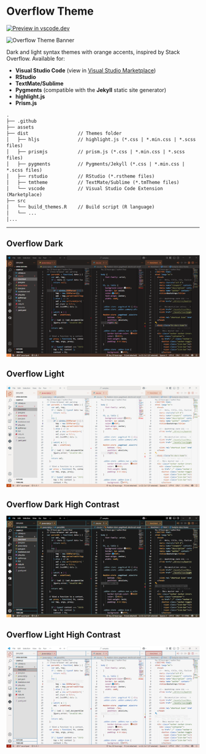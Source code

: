 # Overflow Theme

[![Preview in
vscode.dev](https://img.shields.io/badge/preview%20in-vscode.dev-blue)](https://vscode.dev/editor/theme/dieghernan.overflow-theme/Overflow%20Light)

![Overflow Theme
Banner](https://raw.githubusercontent.com/dieghernan/overflow-theme/main/assets/banner.png)

Dark and light syntax themes with orange accents, inspired by Stack Overflow.
Available for:

-   **Visual Studio Code** (view in [Visual Studio
    Marketplace](https://marketplace.visualstudio.com/items?itemName=dieghernan.oveflow-theme))
-   **RStudio**
-   **TextMate/Sublime**
-   **Pygments** (compatible with the **Jekyll** static site generator)
-   **highlight.js**
-   **Prism.js**

```         
.
├── .github
├── assets
├── dist                  // Themes folder
│   ├── hljs              // highlight.js (*.css | *.min.css | *.scss files)
│   ├── prismjs           // prism.js (*.css | *.min.css | *.scss files)
│   ├── pygments          // Pygments/Jekyll (*.css | *.min.css | *.scss files)
│   ├── rstudio           // RStudio (*.rstheme files)
│   ├── tmtheme           // TextMate/Sublime (*.tmTheme files)
│   └── vscode            // Visual Studio Code Extension (Marketplace)
├── src
│   └── build_themes.R    // Build script (R language)
│   └── ...
│...
```

--------------------------------------------------------------------------------

## Overflow Dark

![Dark](https://raw.githubusercontent.com/dieghernan/overflow-theme/main/assets/screenshot-dark.png)

## Overflow Light

![Light](https://raw.githubusercontent.com/dieghernan/overflow-theme/main/assets/screenshot-light.png)

## Overflow Dark High Contrast

![Dark-HC](https://raw.githubusercontent.com/dieghernan/overflow-theme/main/assets/screenshot-dark-hc.png)

## Overflow Light High Contrast

![Light-HC](https://raw.githubusercontent.com/dieghernan/overflow-theme/main/assets/screenshot-light-hc.png)
